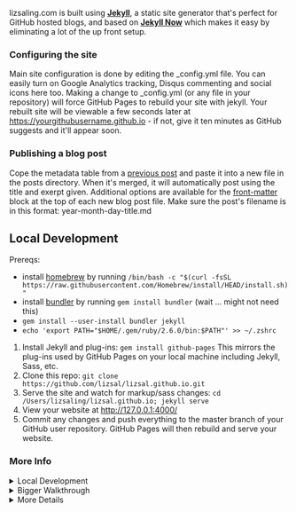 lizsaling.com is built using **[Jekyll](https://github.com/jekyll/jekyll)**, a static site generator that's perfect for GitHub hosted blogs, and based on **[Jekyll Now](https://github.com/barryclark/jekyll-now)** which makes it easy by eliminating a lot of the up front setup.

### Configuring the site

Main site configuration is done by editing the _config.yml file. You can easily turn on Google Analytics tracking, Disqus commenting and social icons here too. Making a change to _config.yml (or any file in your repository) will force GitHub Pages to rebuild your site with jekyll. Your rebuilt site will be viewable a few seconds later at <https://yourgithubusername.github.io> - if not, give it ten minutes as GitHub suggests and it'll appear soon.  

### Publishing a blog post

Cope the metadata table from a [previous post](/_posts) and paste it into a new file in the posts directory. When it's merged, it will automatically post using the title and exerpt given. Additional options are available for the [front-matter](http://jekyllrb.com/docs/frontmatter/) block at the top of each new blog post file. Make sure the post's filename is in this format: year-month-day-title.md

## Local Development

Prereqs:
- install [homebrew](https://brew.sh/) by running `/bin/bash -c "$(curl -fsSL https://raw.githubusercontent.com/Homebrew/install/HEAD/install.sh)"`
- install [bundler](https://bundler.io/) by running `gem install bundler` (wait ... might not need this)
- `gem install --user-install bundler jekyll`
- `echo 'export PATH="$HOME/.gem/ruby/2.6.0/bin:$PATH"' >> ~/.zshrc`

1. Install Jekyll and plug-ins: `gem install github-pages` This mirrors the plug-ins used by GitHub Pages on your local machine including Jekyll, Sass, etc.
2. Clone this repo: `git clone https://github.com/lizsal/lizsal.github.io.git`
3. Serve the site and watch for markup/sass changes: `cd /Users/lizsaling/lizsal.github.io; jekyll serve`
4. View your website at http://127.0.0.1:4000/
5. Commit any changes and push everything to the master branch of your GitHub user repository. GitHub Pages will then rebuild and serve your website.

### More Info

<details>
  <summary>Local Development</summary>
  
    1. Install Jekyll and plug-ins in one fell swoop. `gem install github-pages` This mirrors the plug-ins used by GitHub Pages on your local machine including Jekyll, Sass, etc.
    2. Clone down your fork `git clone https://github.com/yourusername/yourusername.github.io.git`
    3. Serve the site and watch for markup/sass changes `jekyll serve`
    4. View your website at http://127.0.0.1:4000/
    5. Commit any changes and push everything to the master branch of your GitHub user repository. GitHub Pages will then rebuild and serve your website.
</details>

<details>
  <summary>Bigger Walkthrough</summary>
  
    I've created a more detailed walkthrough, [**Build A Blog With Jekyll And GitHub Pages**](http://www.smashingmagazine.com/2014/08/01/build-blog-jekyll-github-pages/) over at the Smashing Magazine website. Check it out if you'd like a more detailed walkthrough and some background on Jekyll. :metal:

    It covers:

    - A more detailed walkthrough of setting up your Jekyll blog
    - Common issues that you might encounter while using Jekyll
    - Importing from Wordpress, using your own domain name, and blogging in your favorite editor
    - Theming in Jekyll, with Liquid templating examples
    - A quick look at Jekyll 2.0’s new features, including Sass/Coffeescript support and Collections
</details>

<details>
  <summary>More Details</summary>
  
  #### Questions?

[Open an Issue](https://github.com/barryclark/jekyll-now/issues/new) and let's chat!

#### Other forkable themes

You can use the [Quick Start](https://github.com/barryclark/jekyll-now#quick-start) workflow with other themes that are set up to be forked too! Here are some of my favorites:

- [Hyde](https://github.com/poole/hyde) by MDO
- [Lanyon](https://github.com/poole/lanyon) by MDO
- [mojombo.github.io](https://github.com/mojombo/mojombo.github.io) by Tom Preston-Werner
- [Left](https://github.com/holman/left) by Zach Holman
- [Minimal Mistakes](https://github.com/mmistakes/minimal-mistakes) by Michael Rose
- [Skinny Bones](https://github.com/mmistakes/skinny-bones-jekyll) by Michael Rose

#### Credits

- [Jekyll](https://github.com/jekyll/jekyll) - Thanks to its creators, contributors and maintainers.
- [SVG icons](https://github.com/neilorangepeel/Free-Social-Icons) - Thanks, Neil Orange Peel. They're beautiful.
- [Solarized Light Pygments](https://gist.github.com/edwardhotchkiss/2005058) - Thanks, Edward.
- [Joel Glovier](http://joelglovier.com/writing/) - Great Jekyll articles. I used Joel's feed.xml in this repository.
- [David Furnes](https://github.com/dfurnes), [Jon Uy](https://github.com/jonuy), [Luke Patton](https://github.com/lkpttn) - Thanks for the design/code reviews.
- [Bart Kiers](https://github.com/bkiers), [Florian Simon](https://github.com/vermluh), [Henry Stanley](https://github.com/henryaj), [Hun Jae Lee](https://github.com/hunjaelee), [Javier Cejudo](https://github.com/javiercejudo), [Peter Etelej](https://github.com/etelej), [Ben Abbott](https://github.com/jaminscript), [Ray Nicholus](https://github.com/rnicholus), [Erin Grand](https://github.com/eringrand), [Léo Colombaro](https://github.com/LeoColomb), [Dean Attali](https://github.com/daattali), [Clayton Errington](https://github.com/cjerrington), [Colton Fitzgerald](https://github.com/coltonfitzgerald), [Trace Mayer](https://github.com/sunnankar) - Thanks for your [fantastic contributions](https://github.com/barryclark/jekyll-now/commits/master) to the project!

#### Contributing

Issues and Pull Requests are greatly appreciated. If you've never contributed to an open source project before I'm more than happy to walk you through how to create a pull request.

You can start by [opening an issue](https://github.com/barryclark/jekyll-now/issues/new) describing the problem that you're looking to resolve and we'll go from there.

I want to keep Jekyll Now as minimal as possible. Every line of code should be one that's useful to 90% of the people using it. Please bear that in mind when submitting feature requests. If it's not something that most people will use, it probably won't get merged. :guardsman:
</details>
